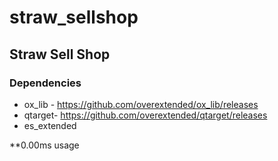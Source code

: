 # straw_sellshop

## Straw Sell Shop

### Dependencies
- ox_lib - https://github.com/overextended/ox_lib/releases
- qtarget- https://github.com/overextended/qtarget/releases
- es_extended


**0.00ms usage
